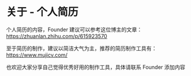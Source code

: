 # 关于 - 个人简历

个人简历的内容，Founder 建议可以参考这位博主的文章：https://zhuanlan.zhihu.com/p/615923570

至于简历的制作，建议以简洁大气为主，推荐的简历制作工具有：https://www.mujicv.com/

也欢迎大家分享自己觉得优秀好用的制作工具，具体请联系 Founder 添加内容